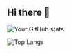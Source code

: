 ## Hi there 👋

<!--
**Mahdi732/Mahdi732** is a ✨ _special_ ✨ repository because its `README.md` (this file) appears on your GitHub profile.

Here are some ideas to get you started:

- 🔭 I’m currently working on ...
- 🌱 I’m currently learning ...
- 👯 I’m looking to collaborate on ...
- 🤔 I’m looking for help with ...
- 💬 Ask me about ...
- 📫 How to reach me: ...
- 😄 Pronouns: ...
- ⚡ Fun fact: ...
-->

![Your GitHub stats](https://github-readme-stats.vercel.app/api?username=Mahdi732&show_icons=true&theme=radical)


![Top Langs](https://github-readme-stats.vercel.app/api/top-langs/?username=Mahdi732&layout=compact&theme=radical)


